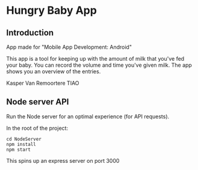 # Hungry Baby App

## Introduction
App made for "Mobile App Development: Android"

This app is a tool for keeping up with the amount of milk that you've fed your baby.
You can record the volume and time you've given milk.
The app shows you an overview of the entries.

Kasper Van Remoortere
TIAO

## Node server API
Run the Node server for an optimal experience (for API requests).

In the root of the project:
```
cd NodeServer
npm install
npm start
```

This spins up an express server on port 3000
